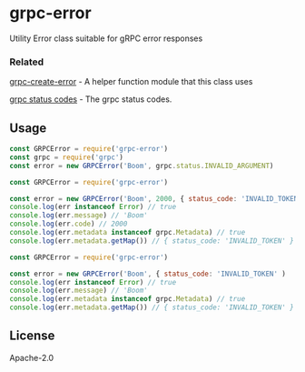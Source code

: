 # grpc-error

Utility Error class suitable for gRPC error responses

### Related

[grpc-create-error](https://github.com/bojand/grpc-create-error) - A helper function module that this class uses

[grpc status codes](https://grpc.io/grpc/node/grpc.html) - The grpc status codes.

## Usage
```js
const GRPCError = require('grpc-error')
const grpc = require('grpc')
const error = new GRPCError('Boom', grpc.status.INVALID_ARGUMENT)
```

```js
const GRPCError = require('grpc-error')

const error = new GRPCError('Boom', 2000, { status_code: 'INVALID_TOKEN' )
console.log(err instanceof Error) // true
console.log(err.message) // 'Boom'
console.log(err.code) // 2000
console.log(err.metadata instanceof grpc.Metadata) // true
console.log(err.metadata.getMap()) // { status_code: 'INVALID_TOKEN' }
```

```js
const GRPCError = require('grpc-error')

const error = new GRPCError('Boom', { status_code: 'INVALID_TOKEN' )
console.log(err instanceof Error) // true
console.log(err.message) // 'Boom'
console.log(err.metadata instanceof grpc.Metadata) // true
console.log(err.metadata.getMap()) // { status_code: 'INVALID_TOKEN' }
```

## License

  Apache-2.0
